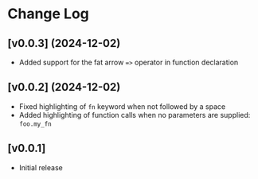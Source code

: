 # Change Log

## [v0.0.3] (2024-12-02)

- Added support for the fat arrow `=>` operator in function declaration

## [v0.0.2] (2024-12-02)

- Fixed highlighting of `fn` keyword when not followed by a space
- Added highlighting of function calls when no parameters are supplied: `foo.my_fn`

## [v0.0.1]

- Initial release
